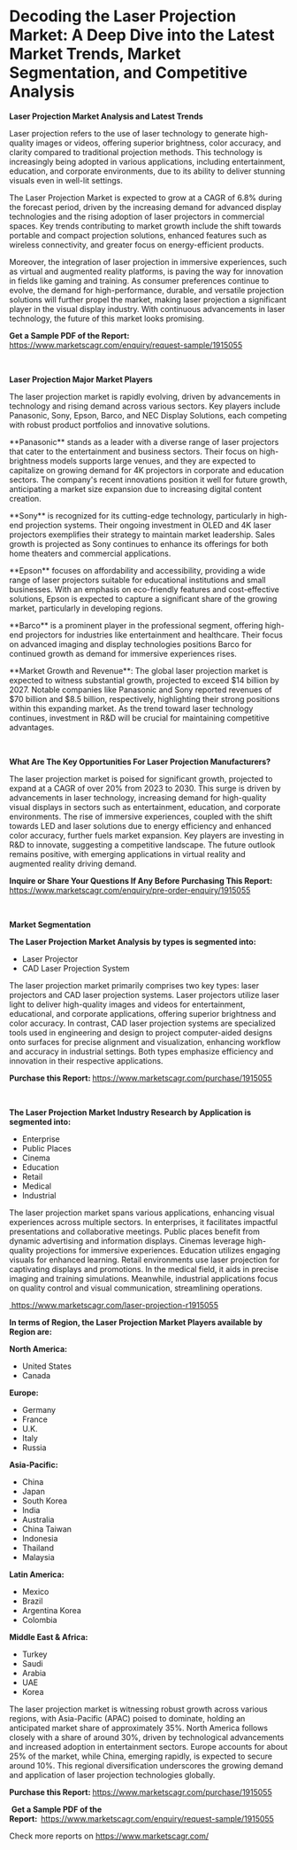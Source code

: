 <p><h1>Decoding the Laser Projection Market: A Deep Dive into the Latest Market Trends, Market Segmentation, and Competitive Analysis</h1></p><p><strong>Laser Projection Market Analysis and Latest Trends</strong></p>
<p><p>Laser projection refers to the use of laser technology to generate high-quality images or videos, offering superior brightness, color accuracy, and clarity compared to traditional projection methods. This technology is increasingly being adopted in various applications, including entertainment, education, and corporate environments, due to its ability to deliver stunning visuals even in well-lit settings.</p><p>The Laser Projection Market is expected to grow at a CAGR of 6.8% during the forecast period, driven by the increasing demand for advanced display technologies and the rising adoption of laser projectors in commercial spaces. Key trends contributing to market growth include the shift towards portable and compact projection solutions, enhanced features such as wireless connectivity, and greater focus on energy-efficient products. </p><p>Moreover, the integration of laser projection in immersive experiences, such as virtual and augmented reality platforms, is paving the way for innovation in fields like gaming and training. As consumer preferences continue to evolve, the demand for high-performance, durable, and versatile projection solutions will further propel the market, making laser projection a significant player in the visual display industry. With continuous advancements in laser technology, the future of this market looks promising.</p></p>
<p><strong>Get a Sample PDF of the Report:&nbsp;</strong> <a href="https://www.marketscagr.com/enquiry/request-sample/1915055?utm_campaign=1944&utm_medium=2&utm_source=Github&utm_content=ia&utm_term=14012025&utm_id=laser-projection">https://www.marketscagr.com/enquiry/request-sample/1915055</a></p>
<p>&nbsp;</p>
<p><strong>Laser Projection Major Market Players</strong></p>
<p><p>The laser projection market is rapidly evolving, driven by advancements in technology and rising demand across various sectors. Key players include Panasonic, Sony, Epson, Barco, and NEC Display Solutions, each competing with robust product portfolios and innovative solutions.</p><p>**Panasonic** stands as a leader with a diverse range of laser projectors that cater to the entertainment and business sectors. Their focus on high-brightness models supports large venues, and they are expected to capitalize on growing demand for 4K projectors in corporate and education sectors. The company's recent innovations position it well for future growth, anticipating a market size expansion due to increasing digital content creation.</p><p>**Sony** is recognized for its cutting-edge technology, particularly in high-end projection systems. Their ongoing investment in OLED and 4K laser projectors exemplifies their strategy to maintain market leadership. Sales growth is projected as Sony continues to enhance its offerings for both home theaters and commercial applications.</p><p>**Epson** focuses on affordability and accessibility, providing a wide range of laser projectors suitable for educational institutions and small businesses. With an emphasis on eco-friendly features and cost-effective solutions, Epson is expected to capture a significant share of the growing market, particularly in developing regions.</p><p>**Barco** is a prominent player in the professional segment, offering high-end projectors for industries like entertainment and healthcare. Their focus on advanced imaging and display technologies positions Barco for continued growth as demand for immersive experiences rises.</p><p>**Market Growth and Revenue**: The global laser projection market is expected to witness substantial growth, projected to exceed $14 billion by 2027. Notable companies like Panasonic and Sony reported revenues of $70 billion and $8.5 billion, respectively, highlighting their strong positions within this expanding market. As the trend toward laser technology continues, investment in R&D will be crucial for maintaining competitive advantages.</p></p>
<p>&nbsp;</p>
<p><strong>What Are The Key Opportunities For Laser Projection Manufacturers?</strong></p>
<p><p>The laser projection market is poised for significant growth, projected to expand at a CAGR of over 20% from 2023 to 2030. This surge is driven by advancements in laser technology, increasing demand for high-quality visual displays in sectors such as entertainment, education, and corporate environments. The rise of immersive experiences, coupled with the shift towards LED and laser solutions due to energy efficiency and enhanced color accuracy, further fuels market expansion. Key players are investing in R&D to innovate, suggesting a competitive landscape. The future outlook remains positive, with emerging applications in virtual reality and augmented reality driving demand.</p></p>
<p><strong>Inquire or Share Your Questions If Any Before Purchasing This Report:</strong> <a href="https://www.marketscagr.com/enquiry/pre-order-enquiry/1915055?utm_campaign=1944&utm_medium=2&utm_source=Github&utm_content=ia&utm_term=14012025&utm_id=laser-projection">https://www.marketscagr.com/enquiry/pre-order-enquiry/1915055</a></p>
<p>&nbsp;</p>
<p><strong>Market Segmentation</strong></p>
<p><strong>The Laser Projection Market Analysis by types is segmented into:</strong></p>
<p><ul><li>Laser Projector</li><li>CAD Laser Projection System</li></ul></p>
<p><p>The laser projection market primarily comprises two key types: laser projectors and CAD laser projection systems. Laser projectors utilize laser light to deliver high-quality images and videos for entertainment, educational, and corporate applications, offering superior brightness and color accuracy. In contrast, CAD laser projection systems are specialized tools used in engineering and design to project computer-aided designs onto surfaces for precise alignment and visualization, enhancing workflow and accuracy in industrial settings. Both types emphasize efficiency and innovation in their respective applications.</p></p>
<p><strong>Purchase this Report:&nbsp;</strong><a href="https://www.marketscagr.com/purchase/1915055?utm_campaign=1944&utm_medium=2&utm_source=Github&utm_content=ia&utm_term=14012025&utm_id=laser-projection">https://www.marketscagr.com/purchase/1915055</a></p>
<p>&nbsp;</p>
<p><strong>The Laser Projection Market Industry Research by Application is segmented into:</strong></p>
<p><ul><li>Enterprise</li><li>Public Places</li><li>Cinema</li><li>Education</li><li>Retail</li><li>Medical</li><li>Industrial</li></ul></p>
<p><p>The laser projection market spans various applications, enhancing visual experiences across multiple sectors. In enterprises, it facilitates impactful presentations and collaborative meetings. Public places benefit from dynamic advertising and information displays. Cinemas leverage high-quality projections for immersive experiences. Education utilizes engaging visuals for enhanced learning. Retail environments use laser projection for captivating displays and promotions. In the medical field, it aids in precise imaging and training simulations. Meanwhile, industrial applications focus on quality control and visual communication, streamlining operations.</p></p>
<p><a href="https://www.marketscagr.com/laser-projection-r1915055?utm_campaign=1944&utm_medium=2&utm_source=Github&utm_content=ia&utm_term=14012025&utm_id=laser-projection">&nbsp;https://www.marketscagr.com/laser-projection-r1915055</a></p>
<p><strong>In terms of Region, the Laser Projection Market Players available by Region are:</strong></p>
<p>
    <p> <strong> North America: </strong>
        <ul>
            <li>United States</li>
            <li>Canada</li>
        </ul>
        </p> 
    <p> <strong> Europe: </strong>
        <ul>
            <li>Germany</li>
            <li>France</li>
            <li>U.K.</li>
            <li>Italy</li>
            <li>Russia</li>
        </ul>
        </p> 
    <p> <strong> Asia-Pacific: </strong>
        <ul>
            <li>China</li>
            <li>Japan</li>
            <li>South Korea</li>
            <li>India</li>
            <li>Australia</li>
            <li>China Taiwan</li>
            <li>Indonesia</li>
            <li>Thailand</li>
            <li>Malaysia</li>
        </ul>
        </p> 
    <p> <strong> Latin America: </strong>
        <ul>
            <li>Mexico</li>
            <li>Brazil</li>
            <li>Argentina Korea</li>
            <li>Colombia</li>
        </ul>
        </p> 
    <p> <strong> Middle East & Africa: </strong>
        <ul>
            <li>Turkey</li>
            <li>Saudi</li>
            <li>Arabia</li>
            <li>UAE</li>
            <li>Korea</li>
        </ul>
    </p>
    </p>
<p><p>The laser projection market is witnessing robust growth across various regions, with Asia-Pacific (APAC) poised to dominate, holding an anticipated market share of approximately 35%. North America follows closely with a share of around 30%, driven by technological advancements and increased adoption in entertainment sectors. Europe accounts for about 25% of the market, while China, emerging rapidly, is expected to secure around 10%. This regional diversification underscores the growing demand and application of laser projection technologies globally.</p></p>
<p><strong>Purchase this Report: </strong><a href="https://www.marketscagr.com/purchase/1915055?utm_campaign=1944&utm_medium=2&utm_source=Github&utm_content=ia&utm_term=14012025&utm_id=laser-projection">https://www.marketscagr.com/purchase/1915055</a></p>
<p>&nbsp;<strong>Get a Sample PDF of the Report:&nbsp;&nbsp;</strong><a href="https://www.marketscagr.com/enquiry/request-sample/1915055?utm_campaign=1944&utm_medium=2&utm_source=Github&utm_content=ia&utm_term=14012025&utm_id=laser-projection">https://www.marketscagr.com/enquiry/request-sample/1915055</a></p>
<p><strong></strong></p>
<p>Check more reports on <a href="https://www.marketscagr.com/?utm_campaign=1944&utm_medium=2&utm_source=Github&utm_content=ia&utm_term=14012025&utm_id=laser-projection">https://www.marketscagr.com/</a></p>